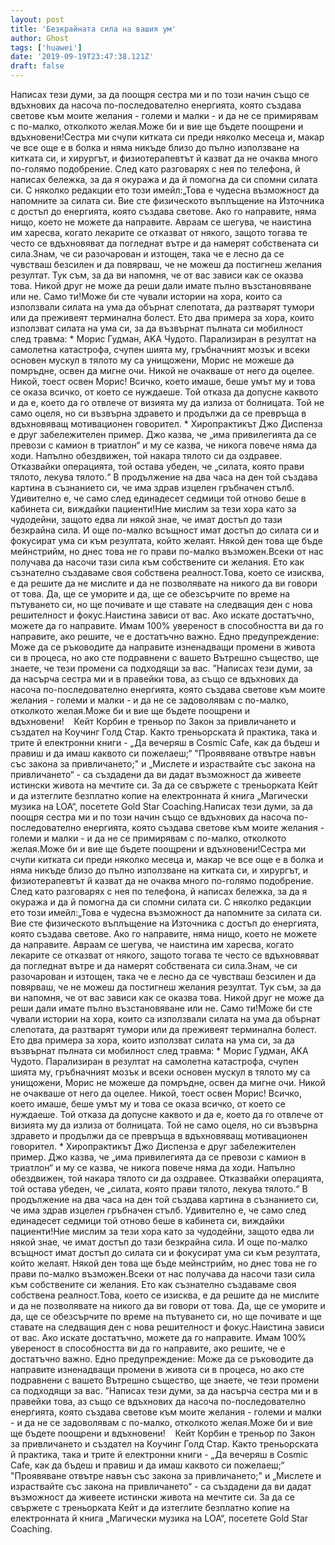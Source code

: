 ```yaml
---
layout: post
title: 'Безкрайната сила на вашия ум'
author: Ghost
tags: ['huawei']
date: '2019-09-19T23:47:38.121Z'
draft: false
---
```


Написах тези думи, за да поощря сестра ми и по този начин също се вдъхнових да насоча по-последователно енергията, която създава светове към моите желания - големи и малки - и да не се примирявам с по-малко, отколкото желая.Може би и вие ще бъдете поощрени и вдъхновени!Сестра ми счупи китката си преди няколко месеца и, макар че все още е в болка и няма никъде близо до пълно използване на китката си, и хирургът, и физиотерапевтът й казват да не очаква много по-голямо подобрение. След като разговарях с нея по телефона, й написах бележка, за да я окуража и да й помогна да си спомни силата си. С няколко редакции ето този имейл:„Това е чудесна възможност да напомните за силата си. Вие сте физическото въплъщение на Източника с достъп до енергията, която създава светове. Ако го направите, няма нищо, което не можете да направите. Авраам се шегува, че наистина им харесва, когато лекарите се отказват от някого, защото тогава те често се вдъхновяват да погледнат вътре и да намерят собствената си сила.Знам, че си разочарован и изтощен, така че е лесно да се чувстваш безсилен и да повярваш, че не можеш да постигнеш желания резултат. Тук съм, за да ви напомня, че от вас зависи как се оказва това. Никой друг не може да реши дали имате пълно възстановяване или не. Само ти!Може би сте чували истории на хора, които са използвали силата на ума да обърнат слепотата, да разтварят тумори или да преживеят терминална болест. Ето два примера за хора, които използват силата на ума си, за да възвърнат пълната си мобилност след травма: * Морис Гудман, AKA Чудото. Парализиран в резултат на самолетна катастрофа, счупен шията му, гръбначният мозък и всеки основен мускул в тялото му са унищожени, Морис не можеше да помръдне, освен да мигне очи. Никой не очакваше от него да оцелее. Никой, тоест освен Морис! Всичко, което имаше, беше умът му и това се оказа всичко, от което се нуждаеше. Той отказа да допусне каквото и да е, което да го отвлече от визията му да излиза от болницата. Той не само оцеля, но си възвърна здравето и продължи да се превръща в вдъхновяващ мотивационен говорител. * Хиропрактикът Джо Диспенза е друг забележителен пример. Джо казва, че „има привилегията да се превози с камион в триатлон“ и му се казва, че никога повече няма да ходи. Напълно обездвижен, той накара тялото си да оздравее. Отказвайки операцията, той остава убеден, че „силата, която прави тялото, лекува тялото.“ В продължение на два часа на ден той създава картина в съзнанието си, че има здрав изцелен гръбначен стълб. Удивително е, че само след единадесет седмици той отново беше в кабинета си, виждайки пациенти!Ние мислим за тези хора като за чудодейни, защото едва ли някой знае, че имат достъп до тази безкрайна сила. И още по-малко всъщност имат достъп до силата си и фокусират ума си към резултата, който желаят. Някой ден това ще бъде мейнстрийм, но днес това не го прави по-малко възможен.Всеки от нас получава да насочи тази сила към собствените си желания. Ето как съзнателно създаваме своя собствена реалност.Това, което се изисква, е да решите да не мислите и да не позволявате на никого да ви говори от това. Да, ще се уморите и да, ще се обезсърчите по време на пътуването си, но ще почивате и ще ставате на следващия ден с нова решителност и фокус.Наистина зависи от вас. Ако искате достатъчно, можете да го направите. Имам 100% увереност в способността ви да го направите, ако решите, че е достатъчно важно. Едно предупреждение: Може да се ръководите да направите изненадващи промени в живота си в процеса, но ако сте подравнени с вашето Вътрешно същество, ще знаете, че тези промени са подходящи за вас. ”Написах тези думи, за да насърча сестра ми и в правейки това, аз също се вдъхнових да насоча по-последователно енергията, която създава светове към моите желания - големи и малки - и да не се задоволявам с по-малко, отколкото желая.Може би и вие ще бъдете поощрени и вдъхновени!    Кейт Корбин е треньор по Закон за привличането и създател на Коучинг Голд Стар. Както треньорската й практика, така и трите й електронни книги - „Да вечеряш в Cosmic Cafe, как да бъдеш и правиш и да имаш каквото си пожелаеш;“ "Проявяване отвътре навън със закона за привличането;" и „Мислете и израствайте със закона на привличането“ - са създадени да ви дадат възможност да живеете истински живота на мечтите си. За да се свържете с треньорката Кейт и да изтеглите безплатно копие на електронната й книга „Магически музика на LOA“, посетете Gold Star Coaching.Написах тези думи, за да поощря сестра ми и по този начин също се вдъхнових да насоча по-последователно енергията, която създава светове към моите желания - големи и малки - и да не се примирявам с по-малко, отколкото желая.Може би и вие ще бъдете поощрени и вдъхновени!Сестра ми счупи китката си преди няколко месеца и, макар че все още е в болка и няма никъде близо до пълно използване на китката си, и хирургът, и физиотерапевтът й казват да не очаква много по-голямо подобрение. След като разговарях с нея по телефона, й написах бележка, за да я окуража и да й помогна да си спомни силата си. С няколко редакции ето този имейл:„Това е чудесна възможност да напомните за силата си. Вие сте физическото въплъщение на Източника с достъп до енергията, която създава светове. Ако го направите, няма нищо, което не можете да направите. Авраам се шегува, че наистина им харесва, когато лекарите се отказват от някого, защото тогава те често се вдъхновяват да погледнат вътре и да намерят собствената си сила.Знам, че си разочарован и изтощен, така че е лесно да се чувстваш безсилен и да повярваш, че не можеш да постигнеш желания резултат. Тук съм, за да ви напомня, че от вас зависи как се оказва това. Никой друг не може да реши дали имате пълно възстановяване или не. Само ти!Може би сте чували истории на хора, които са използвали силата на ума да обърнат слепотата, да разтварят тумори или да преживеят терминална болест. Ето два примера за хора, които използват силата на ума си, за да възвърнат пълната си мобилност след травма: * Морис Гудман, AKA Чудото. Парализиран в резултат на самолетна катастрофа, счупен шията му, гръбначният мозък и всеки основен мускул в тялото му са унищожени, Морис не можеше да помръдне, освен да мигне очи. Никой не очакваше от него да оцелее. Никой, тоест освен Морис! Всичко, което имаше, беше умът му и това се оказа всичко, от което се нуждаеше. Той отказа да допусне каквото и да е, което да го отвлече от визията му да излиза от болницата. Той не само оцеля, но си възвърна здравето и продължи да се превръща в вдъхновяващ мотивационен говорител. * Хиропрактикът Джо Диспенза е друг забележителен пример. Джо казва, че „има привилегията да се превози с камион в триатлон“ и му се казва, че никога повече няма да ходи. Напълно обездвижен, той накара тялото си да оздравее. Отказвайки операцията, той остава убеден, че „силата, която прави тялото, лекува тялото.“ В продължение на два часа на ден той създава картина в съзнанието си, че има здрав изцелен гръбначен стълб. Удивително е, че само след единадесет седмици той отново беше в кабинета си, виждайки пациенти!Ние мислим за тези хора като за чудодейни, защото едва ли някой знае, че имат достъп до тази безкрайна сила. И още по-малко всъщност имат достъп до силата си и фокусират ума си към резултата, който желаят. Някой ден това ще бъде мейнстрийм, но днес това не го прави по-малко възможен.Всеки от нас получава да насочи тази сила към собствените си желания. Ето как съзнателно създаваме своя собствена реалност.Това, което се изисква, е да решите да не мислите и да не позволявате на никого да ви говори от това. Да, ще се уморите и да, ще се обезсърчите по време на пътуването си, но ще почивате и ще ставате на следващия ден с нова решителност и фокус.Наистина зависи от вас. Ако искате достатъчно, можете да го направите. Имам 100% увереност в способността ви да го направите, ако решите, че е достатъчно важно. Едно предупреждение: Може да се ръководите да направите изненадващи промени в живота си в процеса, но ако сте подравнени с вашето Вътрешно същество, ще знаете, че тези промени са подходящи за вас. ”Написах тези думи, за да насърча сестра ми и в правейки това, аз също се вдъхнових да насоча по-последователно енергията, която създава светове към моите желания - големи и малки - и да не се задоволявам с по-малко, отколкото желая.Може би и вие ще бъдете поощрени и вдъхновени!    Кейт Корбин е треньор по Закон за привличането и създател на Коучинг Голд Стар. Както треньорската й практика, така и трите й електронни книги - „Да вечеряш в Cosmic Cafe, как да бъдеш и правиш и да имаш каквото си пожелаеш;“ "Проявяване отвътре навън със закона за привличането;" и „Мислете и израствайте със закона на привличането“ - са създадени да ви дадат възможност да живеете истински живота на мечтите си. За да се свържете с треньорката Кейт и да изтеглите безплатно копие на електронната й книга „Магически музика на LOA“, посетете Gold Star Coaching.
